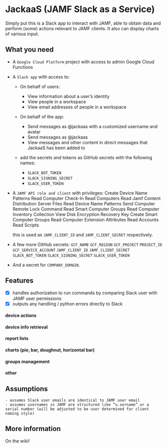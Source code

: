# JackaaS (JAMF Slack as a Service)

Simply put this is a Slack app to interact with JAMF, able to obtain data and perform (some) actions relevant to JAMF clients. 
It also can display charts of various input.

## What you need

- A `Google Cloud Platform` project with access to admin Google Cloud Functions
- A `Slack app` with access to:
    - On behalf of users:
        - View information about a user’s identity
        - View people in a workspace
        - View email addresses of people in a workspace
    - On behalf of the app:
        - Send messages as @jackaas with a customized username and avatar
        - Send messages as @jackaas
        - View messages and other content in direct messages that JackaaS has been added to

    - add the secrets and tokens as GitHub secrets with the following names:
        - `SLACK_BOT_TOKEN`
        - `SLACK_SIGNING_SECRET`
        - `SLACK_USER_TOKEN`
- A `JAMF API role and client` with privileges:
    Create Device Name Patterns
    Read Computer Check-In
    Read Computers
    Read Jamf Content Distribution Server Files
    Read Device Name Patterns
    Send Computer Remote Lock Command
    Read Smart Computer Groups
    Read Computer Inventory Collection
    View Disk Encryption Recovery Key
    Create Smart Computer Groups
    Read Computer Extension Attributes
    Read Accounts
    Read Scripts

    this is used as `JAMF_CLIENT_ID` and `JAMF_CLIENT_SECRET` respectively.
- A few more GitHub secrets:
    `GCF_NAME`
    `GCF_REGION`
    `GCF_PROJECT`
    `PROJECT_ID`
    `GCF_SERVICE_ACCOUNT`
    `JAMF_CLIENT_ID`
    `JAMF_CLIENT_SECRET`
    `SLACK_BOT_TOKEN`
    `SLACK_SIGNING_SECRET`
    `SLACK_USER_TOKEN`
- And a secret for `COMPANY_DOMAIN`.

## Features

- [x] handles authorization to run commands by comparing Slack user with JAMF user permissions
- [x] outputs any handling / python errors directly to Slack

#### device actions
#### device info retrieval
#### report lists
#### charts (pie, bar, doughnut, horizontal bar)
#### groups management
#### other


## Assumptions

    - assumes Slack user emails are identical to JAMF user email
    - assumes usernames in JAMF are structured like “u.sername” or a serial number (will be adjusted to be user determined for client naming style)


## More information

On the wiki!